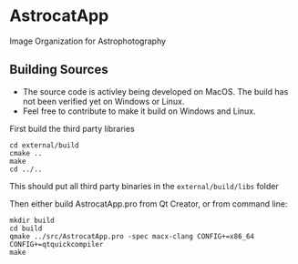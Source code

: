 # AstrocatApp
Image Organization for Astrophotography


## Building Sources

* The source code is activley being developed on MacOS. The build has not been verified yet on Windows or Linux.
* Feel free to contribute to make it build on Windows and Linux.


First build the third party libraries
```
cd external/build
cmake ..
make
cd ../..
```

This should put all third party binaries in the `external/build/libs` folder

Then either build AstrocatApp.pro from Qt Creator, or from command line:
```
mkdir build
cd build
qmake ../src/AstrocatApp.pro -spec macx-clang CONFIG+=x86_64 CONFIG+=qtquickcompiler
make
```

